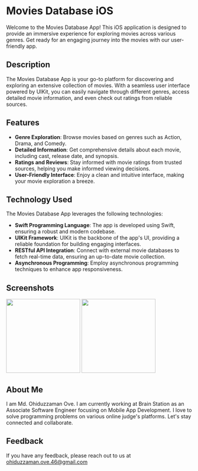 
# Movies Database iOS

Welcome to the Movies Database App! This iOS application is designed to provide an immersive experience for exploring movies across various genres. Get ready for an engaging journey into the movies with our user-friendly app.


## Description

The Movies Database App is your go-to platform for discovering and exploring an extensive collection of movies. With a seamless user interface powered by UIKit, you can easily navigate through different genres, access detailed movie information, and even check out ratings from reliable sources.


## Features

- **Genre Exploration**: Browse movies based on genres such as Action, Drama, and Comedy.
- **Detailed Information**: Get comprehensive details about each movie, including cast, release date, and synopsis.
- **Ratings and Reviews**: Stay informed with movie ratings from trusted sources, helping you make informed viewing decisions.
- **User-Friendly Interface**: Enjoy a clean and intuitive interface, making your movie exploration a breeze.


## Technology Used

The Movies Database App leverages the following technologies:
- **Swift Programming Language**: The app is developed using Swift, ensuring a robust and modern codebase.
- **UIKit Framework**: UIKit is the backbone of the app's UI, providing a reliable foundation for building engaging interfaces.
- **RESTful API Integration**: Connect with external movie databases to fetch real-time data, ensuring an up-to-date movie collection.
- **Asynchronous Programming**: Employ asynchronous programming techniques to enhance app responsiveness.


## Screenshots

<span>
  <img width="200" src="https://github.com/theove46/Movies-Database-iOS/assets/57717227/6f752cad-42f0-4056-b167-7fb61812cf64">
  <img width="200" src="https://github.com/theove46/Movies-Database-iOS/assets/57717227/88aee8f4-20c0-4246-9faf-fd956778c6a8">
</span>


## About Me
I am Md. Ohiduzzaman Ove. I am currently working at Brain Station as an Associate Software Engineer focusing on Mobile App Development. I love to solve programming problems on various online judge's platforms. Let's stay connected and collaborate.


## Feedback

If you have any feedback, please reach out to us at ohiduzzaman.ove.46@gmail.com
